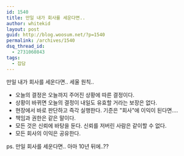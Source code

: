 ```yaml
---
id: 1540
title: 만일 내가 회사를 세운다면..
author: whitekid
layout: post
guid: http://blog.woosum.net/?p=1540
permalink: /archives/1540
dsq_thread_id:
  - 2731060843
tags:
  - 잡담
---
```

만일 내가 회사를 세운다면.. 세울 원칙..

  * 오늘의 결정은 오늘까지 주어진 상황에 따른 결정이다.
  * 상황이 바뀌면 오늘의 결정이 내일도 유효할 거라는 보장은 없다.
  * 현장에서 바로 판단하고 즉각 실행한다. 기준은 "회사"에 이익이 된다면....
  * 책임과 권한은 같은 말이다.
  * 모든 것은 신뢰에 바탕을 둔다. 신뢰를 저버린 사람은 같이할 수 없다.
  * 모든 회사의 이익은 공유한다.

ps. 만일 회사를 세운다면.. 아마 10년 뒤에..??